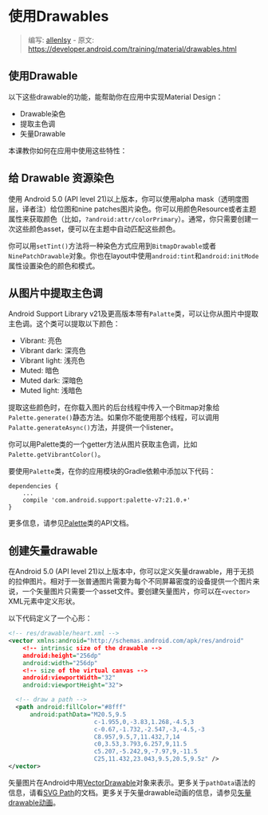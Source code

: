 # 使用Drawables

> 编写: [allenlsy](https://github.com/allenlsy) - 原文: <https://developer.android.com/training/material/drawables.html>

## 使用Drawable

以下这些drawable的功能，能帮助你在应用中实现Material Design：

* Drawable染色
* 提取主色调
* 矢量Drawable

本课教你如何在应用中使用这些特性：

## 给 Drawable 资源染色

使用 Android 5.0 (API level 21)以上版本，你可以使用alpha mask（透明度图层，译者注）给位图和nine patches图片染色。你可以用颜色Resource或者主题属性来获取颜色（比如，`?android:attr/colorPrimary`）。通常，你只需要创建一次这些颜色asset，便可以在主题中自动匹配这些颜色。

你可以用`setTint()`方法将一种染色方式应用到`BitmapDrawable`或者`NinePatchDrawable`对象。你也在layout中使用`android:tint`和`android:initMode`属性设置染色的颜色和模式。

## 从图片中提取主色调

Android Support Library v21及更高版本带有`Palatte`类，可以让你从图片中提取主色调。这个类可以提取以下颜色：

* Vibrant: 亮色
* Vibrant dark: 深亮色
* Vibrant light: 浅亮色
* Muted: 暗色
* Muted dark: 深暗色
* Muted light: 浅暗色

提取这些颜色时，在你载入图片的后台线程中传入一个Bitmap对象给`Palette.generate()`静态方法。如果你不能使用那个线程，可以调用`Palatte.generateAsync()`方法，并提供一个listener。

你可以用Palette类的一个getter方法从图片获取主色调，比如`Palette.getVibrantColor()`。

要使用`Palette`类，在你的应用模块的Gradle依赖中添加以下代码：

```
dependencies {
    ...
    compile 'com.android.support:palette-v7:21.0.+'
}
```

更多信息，请参见[Palette](http://developer.android.com/reference/android/support/v7/graphics/Palette.html)类的API文档。


## 创建矢量drawable

在Android 5.0 (API level 21)以上版本中，你可以定义矢量drawable，用于无损的拉伸图片。相对于一张普通图片需要为每个不同屏幕密度的设备提供一个图片来说，一个矢量图片只需要一个asset文件。要创建矢量图片，你可以在`<vector>` XML元素中定义形状。

以下代码定义了一个心形：

```xml
<!-- res/drawable/heart.xml -->
<vector xmlns:android="http://schemas.android.com/apk/res/android"
    <!-- intrinsic size of the drawable -->
    android:height="256dp"
    android:width="256dp"
    <!-- size of the virtual canvas -->
    android:viewportWidth="32"
    android:viewportHeight="32">

  <!-- draw a path -->
  <path android:fillColor="#8fff"
      android:pathData="M20.5,9.5
                        c-1.955,0,-3.83,1.268,-4.5,3
                        c-0.67,-1.732,-2.547,-3,-4.5,-3
                        C8.957,9.5,7,11.432,7,14
                        c0,3.53,3.793,6.257,9,11.5
                        c5.207,-5.242,9,-7.97,9,-11.5
                        C25,11.432,23.043,9.5,20.5,9.5z" />
</vector>
```

矢量图片在Android中用[VectorDrawable](http://developer.android.com/reference/android/graphics/drawable/VectorDrawable.html)对象来表示。更多关于`pathData`语法的信息，请看[SVG Path](http://www.w3.org/TR/SVG11/paths.html#PathData)的文档。更多关于矢量drawable动画的信息，请参见[矢量drawable动画](https://developer.android.com/training/material/animations.html#AnimVector)。
